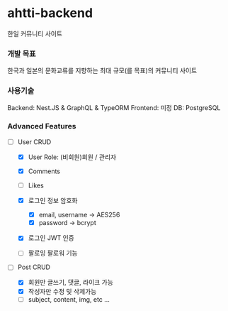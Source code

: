 # ahtti-backend

한일 커뮤니티 사이트

### 개발 목표

한국과 일본의 문화교류를 지향하는 최대 규모(를 목표)의 커뮤니티 사이트

### 사용기술

Backend: Nest.JS & GraphQL & TypeORM
Frontend: 미정
DB: PostgreSQL

### Advanced Features

- [ ] User CRUD

  - [x] User Role: (비회원)회원 / 관리자
  - [x] Comments
  - [ ] Likes
  - [x] 로그인 정보 암호화
    - [x] email, username -> AES256
    - [x] password -> bcrypt
  - [x] 로그인 JWT 인증
  - [ ] 팔로잉 팔로워 기능
  

- [ ] Post CRUD
  - [x] 회원만 글쓰기, 댓글, 라이크 가능
  - [x] 작성자만 수정 및 삭제가능
  - [ ] subject, content, img, etc ...
